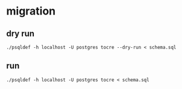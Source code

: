 # migration

## dry run

`./psqldef -h localhost -U postgres tocre --dry-run < schema.sql`

## run

`./psqldef -h localhost -U postgres tocre < schema.sql`
